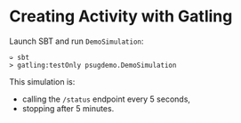 # Creating Activity with Gatling

Launch SBT and run `DemoSimulation`:

```
➭ sbt
> gatling:testOnly psugdemo.DemoSimulation
```

This simulation is:
* calling the `/status` endpoint every 5 seconds,
* stopping after 5 minutes.

